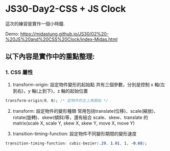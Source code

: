 # JS30-Day2-CSS + JS Clock
這次的練習是實作一個小時鐘. 

Demo: https://midastung.github.io/JS30/02%20-%20JS%20and%20CSS%20Clock/index-Midas.html
## 以下內容是實作中的重點整理:
### 1. CSS 屬性
1. transform-origin: 設定物件變形的起始點
共有三個參數，分別是控制 x 軸(左到右)，y 軸(上到下)，z 軸的起始位置
```css
transform-origin(0, 0); /* 從物件的左上角開始 */
```

2. transform: 設定物件的變形種類
常用包括translate(位移)、scale(縮放)、rotate(旋轉)、skew(傾斜)等，還有結合 scale、skew、translate 的 matrix(scale X, scale Y, skew X, skew Y, move X, move Y)

3. transition-timing-function: 設定物件不同變形期間的變形速度
```css
transition-timing-function: cubic-bezier(.29, 1.01, 1, -0.68);
```
